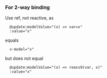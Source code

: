 ### For 2-way binding

Use ref, not reactive, as

```
  @update:modelValue="(x) => var=x"
  :value="x"
```

equals

```
  v-model="x"
```

but does not equal

```
  @update:modelValue="(x) => reass9(var, x)"
  :value="x"
```
